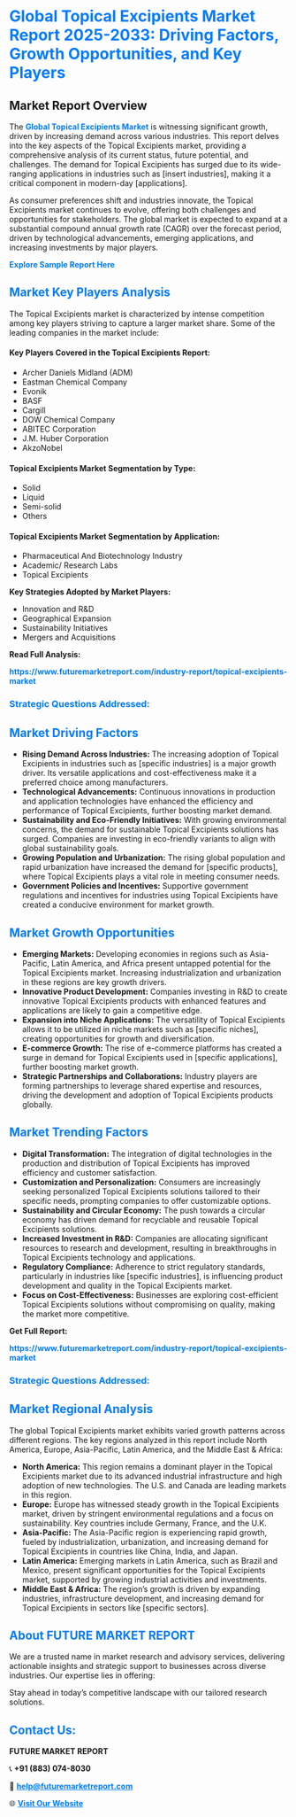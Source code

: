 <h1 style="color: #007BFF;">Global Topical Excipients Market Report 2025-2033: Driving Factors, Growth Opportunities, and Key Players</h1>

<section id="overview">
<h2>Market Report Overview</h2>
<p>The <a href="https://www.futuremarketreport.com/industry-report/topical-excipients-market" style="color: #007BFF; text-decoration: none;"><strong>Global Topical Excipients Market</strong></a> is witnessing significant growth, driven by increasing demand across various industries. This report delves into the key aspects of the Topical Excipients market, providing a comprehensive analysis of its current status, future potential, and challenges. The demand for Topical Excipients has surged due to its wide-ranging applications in industries such as [insert industries], making it a critical component in modern-day [applications].</p>
<p>As consumer preferences shift and industries innovate, the Topical Excipients market continues to evolve, offering both challenges and opportunities for stakeholders. The global market is expected to expand at a substantial compound annual growth rate (CAGR) over the forecast period, driven by technological advancements, emerging applications, and increasing investments by major players.</p>
</section>

<section id="overview">
<p><a href="https://www.futuremarketreport.com/request-sample/reportId=122469" style="color: #007BFF; text-decoration: none;"><strong>Explore Sample Report Here</strong></a></p>
</section>

<section id="key-players">
<h2 style="color: #007BFF;">Market Key Players Analysis</h2>
<p>The Topical Excipients market is characterized by intense competition among key players striving to capture a larger market share. Some of the leading companies in the market include:</p>
<h4>Key Players Covered in the Topical Excipients Report:</h4>
<ul><li>Archer Daniels Midland (ADM)</li><li>Eastman Chemical Company</li><li>Evonik</li><li>BASF</li><li>Cargill</li><li>DOW Chemical Company</li><li>ABITEC Corporation</li><li>J.M. Huber Corporation</li><li>AkzoNobel</li></ul>
<h4>Topical Excipients Market Segmentation by Type:</h4>
<ul><li>Solid</li><li>Liquid</li><li>Semi-solid</li><li>Others</li></ul>

<h4>Topical Excipients Market Segmentation by Application:</h4>
<ul><li>Pharmaceutical And Biotechnology Industry</li><li>Academic/ Research Labs</li><li>Topical Excipients</li></ul>
<p><strong>Key Strategies Adopted by Market Players:</strong></p>
<ul>
<li>Innovation and R&D</li>
<li>Geographical Expansion</li>
<li>Sustainability Initiatives</li>
<li>Mergers and Acquisitions</li>
</ul>
</section>

<section>
<p><strong>Read Full Analysis: </strong></p><a href="https://www.futuremarketreport.com/industry-report/topical-excipients-market" style="color: #007BFF; text-decoration: none;"><strong>https://www.futuremarketreport.com/industry-report/topical-excipients-market</strong></a>
<h3 style="color: #007BFF;">Strategic Questions Addressed:</h3>
</section>

<section id="driving-factors">
<h2 style="color: #007BFF;">Market Driving Factors</h2>
<ul>
<li><strong>Rising Demand Across Industries:</strong> The increasing adoption of Topical Excipients in industries such as [specific industries] is a major growth driver. Its versatile applications and cost-effectiveness make it a preferred choice among manufacturers.</li>
<li><strong>Technological Advancements:</strong> Continuous innovations in production and application technologies have enhanced the efficiency and performance of Topical Excipients, further boosting market demand.</li>
<li><strong>Sustainability and Eco-Friendly Initiatives:</strong> With growing environmental concerns, the demand for sustainable Topical Excipients solutions has surged. Companies are investing in eco-friendly variants to align with global sustainability goals.</li>
<li><strong>Growing Population and Urbanization:</strong> The rising global population and rapid urbanization have increased the demand for [specific products], where Topical Excipients plays a vital role in meeting consumer needs.</li>
<li><strong>Government Policies and Incentives:</strong> Supportive government regulations and incentives for industries using Topical Excipients have created a conducive environment for market growth.</li>
</ul>
</section>

<section id="growth-opportunities">
<h2 style="color: #007BFF;">Market Growth Opportunities</h2>
<ul>
<li><strong>Emerging Markets:</strong> Developing economies in regions such as Asia-Pacific, Latin America, and Africa present untapped potential for the Topical Excipients market. Increasing industrialization and urbanization in these regions are key growth drivers.</li>
<li><strong>Innovative Product Development:</strong> Companies investing in R&D to create innovative Topical Excipients products with enhanced features and applications are likely to gain a competitive edge.</li>
<li><strong>Expansion into Niche Applications:</strong> The versatility of Topical Excipients allows it to be utilized in niche markets such as [specific niches], creating opportunities for growth and diversification.</li>
<li><strong>E-commerce Growth:</strong> The rise of e-commerce platforms has created a surge in demand for Topical Excipients used in [specific applications], further boosting market growth.</li>
<li><strong>Strategic Partnerships and Collaborations:</strong> Industry players are forming partnerships to leverage shared expertise and resources, driving the development and adoption of Topical Excipients products globally.</li>
</ul>
</section>

<section id="trending-factors">
<h2 style="color: #007BFF;">Market Trending Factors</h2>
<ul>
<li><strong>Digital Transformation:</strong> The integration of digital technologies in the production and distribution of Topical Excipients has improved efficiency and customer satisfaction.</li>
<li><strong>Customization and Personalization:</strong> Consumers are increasingly seeking personalized Topical Excipients solutions tailored to their specific needs, prompting companies to offer customizable options.</li>
<li><strong>Sustainability and Circular Economy:</strong> The push towards a circular economy has driven demand for recyclable and reusable Topical Excipients solutions.</li>
<li><strong>Increased Investment in R&D:</strong> Companies are allocating significant resources to research and development, resulting in breakthroughs in Topical Excipients technology and applications.</li>
<li><strong>Regulatory Compliance:</strong> Adherence to strict regulatory standards, particularly in industries like [specific industries], is influencing product development and quality in the Topical Excipients market.</li>
<li><strong>Focus on Cost-Effectiveness:</strong> Businesses are exploring cost-efficient Topical Excipients solutions without compromising on quality, making the market more competitive.</li>
</ul>
</section>

<section>
<p><strong>Get Full Report: </strong></p><a href="https://www.futuremarketreport.com/industry-report/topical-excipients-market" style="color: #007BFF; text-decoration: none;"><strong>https://www.futuremarketreport.com/industry-report/topical-excipients-market</strong></a>
<h3 style="color: #007BFF;">Strategic Questions Addressed:</h3>
</section>


<section id="regional-analysis">
<h2 style="color: #007BFF;">Market Regional Analysis</h2>
<p>The global Topical Excipients market exhibits varied growth patterns across different regions. The key regions analyzed in this report include North America, Europe, Asia-Pacific, Latin America, and the Middle East & Africa:</p>
<ul>
<li><strong>North America:</strong> This region remains a dominant player in the Topical Excipients market due to its advanced industrial infrastructure and high adoption of new technologies. The U.S. and Canada are leading markets in this region.</li>
<li><strong>Europe:</strong> Europe has witnessed steady growth in the Topical Excipients market, driven by stringent environmental regulations and a focus on sustainability. Key countries include Germany, France, and the U.K.</li>
<li><strong>Asia-Pacific:</strong> The Asia-Pacific region is experiencing rapid growth, fueled by industrialization, urbanization, and increasing demand for Topical Excipients in countries like China, India, and Japan.</li>
<li><strong>Latin America:</strong> Emerging markets in Latin America, such as Brazil and Mexico, present significant opportunities for the Topical Excipients market, supported by growing industrial activities and investments.</li>
<li><strong>Middle East & Africa:</strong> The region’s growth is driven by expanding industries, infrastructure development, and increasing demand for Topical Excipients in sectors like [specific sectors].</li>
</ul>
</section>

<footer>
<h2 style="color: #007BFF;">About FUTURE MARKET REPORT</h2>
<p>We are a trusted name in market research and advisory services, delivering actionable insights and strategic support to businesses across diverse industries. Our expertise lies in offering:</p>

<p>Stay ahead in today’s competitive landscape with our tailored research solutions.</p>

<h2 style="color: #007BFF;">Contact Us:</h2>
<p><strong>FUTURE MARKET REPORT</strong></p>
<p>📞 <strong>+91 (883) 074-8030</strong></p>
<p>📧 <strong><a href="mailto:help@futuremarketreport.com" style="color: #007BFF;">help@futuremarketreport.com</a></strong></p>
<p>🌐 <strong><a href="https://www.futuremarketreport.com/" style="color: #007BFF;">Visit Our Website</a></strong></p>
</footer>